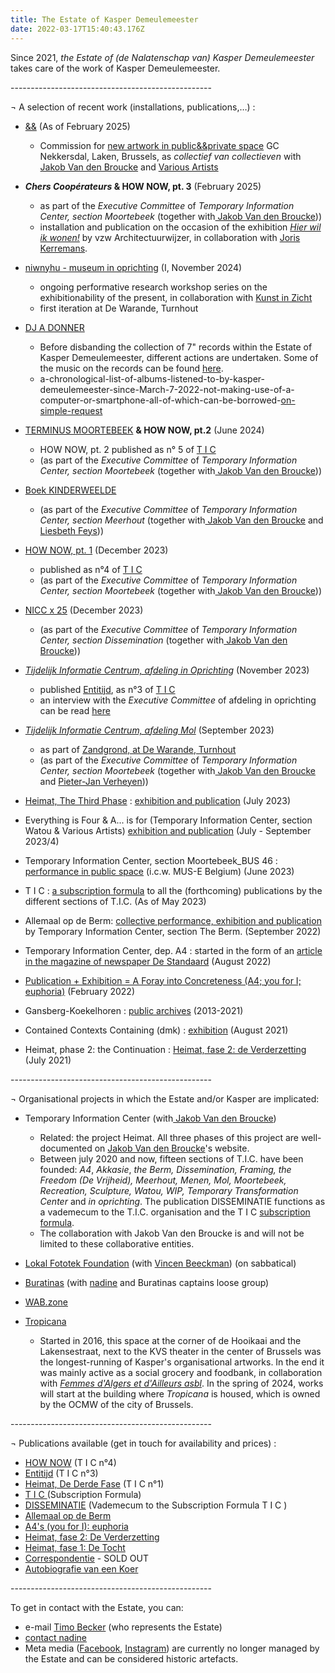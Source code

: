 ```yaml
---
title: The Estate of Kasper Demeulemeester
date: 2022-03-17T15:40:43.176Z
---
```

Since 2021, *the Estate of (de Nalatenschap van) Kasper Demeulemeester* takes care of the work of Kasper Demeulemeester.

\--------------------------------------------------

¬ A selection of recent work (installations, publications,…) : 

* [&&](https://anspersoons.prezly.com/nieuwe-nekkersdalsite-krijgt-kunstwerk-dat-de-toekomst-van-het-gemeenschapscentrum-inbeeldt) (As of February 2025)

  * Commission for [new artwork in public&&private space](https://anspersoons.prezly.com/nieuwe-nekkersdalsite-krijgt-kunstwerk-dat-de-toekomst-van-het-gemeenschapscentrum-inbeeldt) GC Nekkersdal, Laken, Brussels, as *collectief van collectieven* with [Jakob Van den Broucke](https://www.JakobVandenBroucke.be) and [Various Artists](http://www.VariousArtists.be)
* ***Chers Coopérateurs* & HOW NOW, pt. 3** (February 2025)

  * as part of the *Executive Committee* of *Temporary Information Center, section Moortebeek* (together with[ Jakob Van den Broucke](<>)))
  * installation and publication on the occasion of the exhibition *[Hier wil ik wonen!](https://c-mine.be/hierwilikwonen)* by vzw Architectuurwijzer, in collaboration with [Joris Kerremans](https://www.joriskerremans.be).
* [niwnyhu - museum in oprichting](<https://www.kunstinzicht.be/aanbod/projecten/niwnyhu-museum-in-oprichting/ >) (I, November 2024)

  * ongoing performative research workshop series on the exhibitionability of the present, in collaboration with [Kunst in Zicht](<https://www.kunstinzicht.be/aanbod/projecten/niwnyhu-museum-in-oprichting/ >)
  * first iteration at De Warande, Turnhout
* [DJ A DONNER](https://www.youtube.com/playlist?list=PLnQP4VB0whMc6dsu0wWIq5LcOrOv4zVjs)

  * Before disbanding the collection of 7" records within the Estate of Kasper Demeulemeester, different actions are undertaken. Some of the music on the records can be found [here](https://www.youtube.com/playlist?list=PLnQP4VB0whMc6dsu0wWIq5LcOrOv4zVjs).
  * a-chronological-list-of-albums-listened-to-by-kasper-demeulemeester-since-March-7-2022-not-making-use-of-a-computer-or-smartphone-all-of-which-can-be-borrowed-[on-simple-request ](https://kasperdemeulemeester.be/a-list-of-albums-you-can-borrow)
* [TERMINUS MOORTEBEEK](https://kmplt.org/terminus-moortebeek/) **& HOW NOW, pt.2** (June 2024)

  * HOW NOW, pt. 2 published as n° 5 of [T I C](https://kasperdemeulemeester.be/t-i-c/)
  * (as part of the *Executive Committee* of *Temporary Information Center, section Moortebeek* (together with[ Jakob Van den Broucke](https://www.jakobvandenbroucke.be)))
* [Boek KINDERWEELDE](https://www.warande.be/programma/8242/kinderweelde-tentoonstelling/tijdelijk-informatie-centrum-afdeling-meerhout-liesbeth-feys)

  * (as part of the *Executive Committee* of *Temporary Information Center, section Meerhout* (together with[ Jakob Van den Broucke](https://www.jakobvandenbroucke.be) and [Liesbeth Feys](https://liesbethfeys.com/)))
* [HOW NOW, pt. 1](https://jakobvandenbroucke.be/t-i-c/) (December 2023)[](https://kasperdemeulemeester.be/t-i-c/) 

  * published as n°4 of [T I C](https://kasperdemeulemeester.be/t-i-c/)
  * (as part of the *Executive Committee* of *Temporary Information Center, section Moortebeek* (together with[ Jakob Van den Broucke](https://www.jakobvandenbroucke.be)))
* [NICC x 25](<https://nicc.be/project/nicc-x-25/ >) (December 2023)

  * (as part of the *Executive Committee* of *Temporary Information Center, section Dissemination* (together with[ Jakob Van den Broucke](https://www.jakobvandenbroucke.be)))
* *[Tijdelijk Informatie Centrum, afdeling in Oprichting](<https://www.kunstinzicht.be/nieuws/visuele-recap-afdeling-in-oprichting/ >)* (November 2023)

  * published [Entitijd](https://jakobvandenbroucke.be/t-i-c/), as n°3 of [T I C ](https://kasperdemeulemeester.be/t-i-c/) 
  * an interview with the *Executive Committee* of afdeling in oprichting can be read [here](<https://www.kunstinzicht.be/nieuws/kunstenaars-in-zicht! >)
* *[Tijdelijk Informatie Centrum, afdeling Mol](https://www.warande.be/programma/7608/zandgrond/hedendaagse-kunst-vanuit-jakob-smits)* (September 2023)

  * as part of [Zandgrond, at De Warande, Turnhout](https://www.warande.be/programma/7608/zandgrond/hedendaagse-kunst-vanuit-jakob-smits)
  * (as part of the *Executive Committee* of *Temporary Information Center, section Moortebeek* (together with[ Jakob Van den Broucke](https://www.jakobvandenbroucke.be) and [Pieter-Jan Verheyen](https://www.instagram.com/pieterjan.verheyen/)))
* [Heimat, The Third Phase](https://jakobvandenbroucke.be/t-i-c/) : [exhibition and publication](https://index.nadine.be/heimat-the-third-phase/) (July 2023)
* Everything is Four & A... is for (Temporary Information Center, section Watou & Various Artists) [exhibition and publication](https://index.nadine.be/various-artists-temporary-information-center-section-watou/) (July - September 2023/4)
* Temporary Information Center, section Moortebeek_BUS 46 : [performance in public space](https://www.instagram.com/p/Cti9jJLN4Ui/) (i.c.w. MUS-E Belgium) (June 2023)
* T I C : [a subscription formula](https://kasperdemeulemeester.be/t-i-c/)  to all the (forthcoming) publications by the different sections of T.I.C. (As of May 2023)
* Allemaal op de Berm: [collective performance, exhibition and publication](https://www.kunstenplatformplanb.be/projecten/archief/uitwijken-zwankendamme/tijdelijk-informatie-centrum-tic) by Temporary Information Center, section The Berm. (September 2022)
* Temporary Information Center, dep. A4 : started in the form of an [article in the magazine of newspaper De Standaard](https://vriendenvanbrussel.stackstorage.com/s/artikel_deStandaard) (August 2022)
* [Publication + Exhibition = A Foray into Concreteness (A4; you for I; euphoria)](https://index.nadine.be/exhibition-publication-a-foray-into-concreteness-a4-you-for-i-euphoria/)[](https://index.nadine.be/exhibition-publication-a-foray-into-concreteness-a4-you-for-i-euphoria/) (February 2022)
* Gansberg-Koekelhoren : [public archives](https://www.kasperdemeulemeester.be/create) (2013-2021)
* Contained Contexts Containing (dmk) : [exhibition](https://index.nadine.be/contained-contexts-containing-dmk/) (August 2021)
* Heimat, phase 2: the Continuation : [Heimat, fase 2: de Verderzetting](https://index.nadine.be/de-verderzetting/) (July 2021)

\--------------------------------------------------

¬ Organisational projects in which the Estate and/or Kasper are implicated:

* Temporary Information Center (with[ Jakob Van den Broucke](https://www.jakobvandenbroucke.be))

  * Related: the project Heimat. All three phases of this project are well-documented on [Jakob Van den Broucke](https://www.jakobvandenbroucke.be)'s website.
  * Between july 2020 and now, fifteen sections of T.I.C. have been founded: *A4*, *Akkasie*, *the Berm, Dissemination, Framing, the Freedom (De Vrijheid), Meerhout, Menen, Mol, Moortebeek, Recreation, Sculpture, Watou, WIP, Temporary Transformation Center* and *in oprichting*.  The publication DISSEMINATIE functions as a vademecum to the T.I.C. organisation and the T I C [subscription formula](https://kasperdemeulemeester.be/t-i-c/).
  * The collaboration with Jakob Van den Broucke is and will not be limited to these collaborative entities.
* [Lokal Fototek Foundation](https://instagram.com/lokalfototekfoundation) (with [Vincen Beeckman](https://www.vincenbeeckman.be)) (on sabbatical)
* [Buratinas](https://index.nadine.be/family_tag/buratinas/) (with [nadine](https://nadine.be) and Buratinas captains loose group)
* [WAB.zone](http://wab.zone)
* [Tropicana](http://instagram.com/tropicanabxl)

  * Started in 2016, this space at the corner of de Hooikaai and the Lakensestraat, next to the KVS theater in the center of Brussels was the longest-running of Kasper's organisational artworks. In the end it was mainly active as a social grocery and foodbank, in collaboration with *[Femmes d'Algers et d'Ailleurs asbl](https://www.grand-hospice.brussels)*. In the spring of 2024, works will start at the building where *Tropicana* is housed, which is owned by the OCMW of the city of Brussels. 

\--------------------------------------------------

¬ Publications available (get in touch for availability and prices) :

* [HOW NOW](https://jakobvandenbroucke.be/t-i-c/) [](https://index.nadine.be/heimat-the-third-phase/) (T I C  n°4)
* [Entitijd](https://jakobvandenbroucke.be/t-i-c/) (T I C  n°3)
* [](https://vriendenvanbrussel.stackstorage.com/s/allemaalopdeberm_publicatie)[Heimat, De Derde Fase](https://index.nadine.be/heimat-the-third-phase/)[](https://index.nadine.be/heimat-the-third-phase/) (T I C  n°1)
* [T I C ](/t-i-c/) (Subscription Formula)
* [DISSEMINATIE](https://jakobvandenbroucke.be/t-i-c) (Vademecum to the Subscription Formula T I C )
* [Allemaal op de Berm](https://vriendenvanbrussel.stackstorage.com/s/allemaalopdeberm_publicatie)
* [A4's (you for I): euphoria](https://index.nadine.be/a4s-you-for-i-euphoria/)
* [Heimat, fase 2: De Verderzetting ](https://index.nadine.be/de-verderzetting-periodical-of-the-project-heimat-2021/)
* [Heimat, fase 1: De Tocht](https://index.nadine.be/de-tocht-nr-1-summer-2020/)
* [Correspondentie](https://vriendenvanbrussel.stackstorage.com/s/corresp_trailer) - SOLD OUT 
* [Autobiografie van een Koer](<https://alexdeforce.bandcamp.com/album/autobiografie-van-een-koer >) 

\--------------------------------------------------

To get in contact with the Estate, you can:

* e-mail [Timo Becker](mailto:%20%20%20%20%20%20%20estate@kasperdemeulemeester.be) (who represents the Estate)
* [contact nadine](https://index.nadine.be/artists/kasper-demeulemeester/)
* Meta media ([Facebook](https://facebook.com/demeulemeesterkasper), [Instagram](https://www.instagram.com/kasperdemeulemeester)) are currently no longer managed by the Estate and can be considered historic artefacts.
